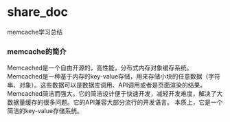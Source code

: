 # share_doc
memcache学习总结

### memcache的简介

Memcached是一个自由开源的，高性能，分布式内存对象缓存系统。
Memcached是一种基于内存的key-value存储，用来存储小块的任意数据（字符串、对象）。这些数据可以是数据库调用、API调用或者是页面渲染的结果。
Memcached简洁而强大。它的简洁设计便于快速开发，减轻开发难度，解决了大数据量缓存的很多问题。它的API兼容大部分流行的开发语言。
本质上，它是一个简洁的key-value存储系统。

